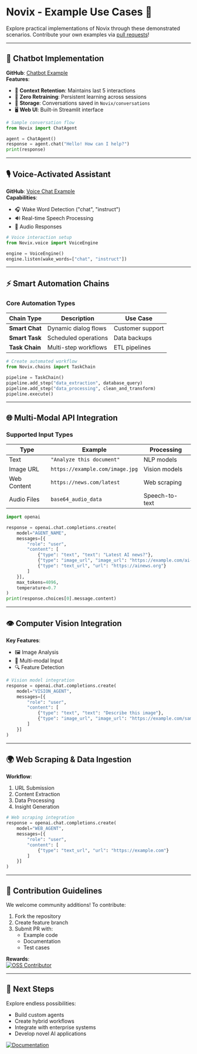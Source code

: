 # Novix - Example Use Cases 🚀

Explore practical implementations of Novix through these demonstrated scenarios. Contribute your own examples via [pull requests](https://github.com/AInovix/Novix/pulls)!

---

## 🤖 Chatbot Implementation

**GitHub**: [Chatbot Example](https://github.com/AInovix/Novix-chatbot)  
**Features**:
- 🧠 **Context Retention**: Maintains last 5 interactions
- 🔄 **Zero Retraining**: Persistent learning across sessions
- 💾 **Storage**: Conversations saved in `Novix/conversations`
- 🖥️ **Web UI**: Built-in Streamlit interface

```python
# Sample conversation flow
from Novix import ChatAgent

agent = ChatAgent()
response = agent.chat("Hello! How can I help?")
print(response)
```

---

## 🎙️ Voice-Activated Assistant

**GitHub**: [Voice Chat Example](https://github.com/AInovix/Novix-voice)  
**Capabilities**:
- 🎧 Wake Word Detection ("chat", "instruct")
- 🔊 Real-time Speech Processing
- 📢 Audio Responses

```python
# Voice interaction setup
from Novix.voice import VoiceEngine

engine = VoiceEngine()
engine.listen(wake_words=["chat", "instruct"])
```

---

## ⚡ Smart Automation Chains

### Core Automation Types
| Chain Type       | Description                          | Use Case                  |
|------------------|--------------------------------------|---------------------------|
| **Smart Chat**   | Dynamic dialog flows                 | Customer support          |
| **Smart Task**   | Scheduled operations                 | Data backups              |
| **Task Chain**   | Multi-step workflows                 | ETL pipelines             |

```python
# Create automated workflow
from Novix.chains import TaskChain

pipeline = TaskChain()
pipeline.add_step("data_extraction", database_query)
pipeline.add_step("data_processing", clean_and_transform)
pipeline.execute()
```

---

## 🌐 Multi-Modal API Integration

### Supported Input Types
| Type              | Example                              | Processing                |
|-------------------|--------------------------------------|---------------------------|
| Text              | `"Analyze this document"`            | NLP models                |
| Image URL         | `https://example.com/image.jpg`      | Vision models             |
| Web Content       | `https://news.com/latest`            | Web scraping              |
| Audio Files       | `base64_audio_data`                  | Speech-to-text            |

```python
import openai

response = openai.chat.completions.create(
    model="AGENT_NAME",
    messages=[{
        "role": "user",
        "content": [
            {"type": "text", "text": "Latest AI news?"},
            {"type": "image_url", "image_url": "https://example.com/ai-image.jpg"},
            {"type": "text_url", "url": "https://ainews.org"}
        ]
    }],
    max_tokens=4096,
    temperature=0.7
)
print(response.choices[0].message.content)
```

---

## 👁️ Computer Vision Integration

**Key Features**:
- 🖼️ Image Analysis
- 📸 Multi-modal Input
- 🔍 Feature Detection

```python
# Vision model integration
response = openai.chat.completions.create(
    model="VISION_AGENT",
    messages=[{
        "role": "user",
        "content": [
            {"type": "text", "text": "Describe this image"},
            {"type": "image_url", "image_url": "https://example.com/sample.jpg"}
        ]
    }]
)
```

---

## 🌍 Web Scraping & Data Ingestion

**Workflow**:
1. URL Submission
2. Content Extraction
3. Data Processing
4. Insight Generation

```python
# Web scraping integration
response = openai.chat.completions.create(
    model="WEB_AGENT",
    messages=[{
        "role": "user",
        "content": [
            {"type": "text_url", "url": "https://example.com"}
        ]
    }]
)
```

---

## 🤝 Contribution Guidelines

We welcome community additions! To contribute:
1. Fork the repository
2. Create feature branch
3. Submit PR with:
   - Example code
   - Documentation
   - Test cases

**Rewards**:  
[![OSS Contributor](https://img.shields.io/badge/Contributor-OSS-green.svg)](https://opensource.org/licenses)

---

## 🚀 Next Steps

Explore endless possibilities:
- Build custom agents
- Create hybrid workflows
- Integrate with enterprise systems
- Develop novel AI applications

[![Documentation](https://img.shields.io/badge/Docs-Novix-blue)](https://docs.Novix.ai)
